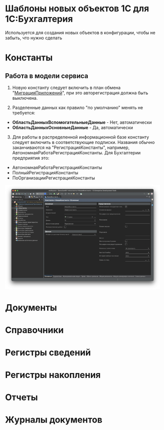 # Шаблоны новых объектов 1С для 1С:Бухгалтерия

Используется для создания новых объектов в конфигурации, чтобы не забыть, что нужно сделать

# Константы

## Работа в модели сервиса

1. Новую константу следует включить в план обмена "[МиграцияПриложений](https://its.1c.ru/db/smtl/content/22218931/hdoc)", при это авторегистрация должна быть выключена.

2. Разделенные данных как правило "по умолчанию" менять не требуется:

- **ОбластьДанныхВспомогательныеДанные** - Нет, автоматически
- **ОбластьДанныхОсновныеДанные** - Да, автоматически

3. Для работы в распределенной информационной базе константу следует включить в соответствующие подписки. Названия обычно заканчиваются на "РегистрацияКонстанты", например, АвтономнаяРаботаРегистрацияКонстанты.
Для Бухгалтерии предприятия это:

- АвтономнаяРаботаРегистрацияКонстанты
- ПолныйРегистрацияКонстанты
- ПоОрганизацииРегистрацияКонстанты

![NewConstant](img/NewConstant.png)

# Документы

# Справочники

# Регистры сведений


# Регистры накопления


# Отчеты


# Журналы документов

